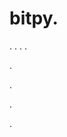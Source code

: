 # bitpy.
.
.
.
.












.






















































.
























.



























.






























